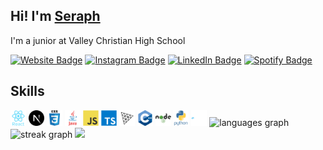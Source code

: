 
<h2>Hi! I'm <a  href="https://seraphyang.com/">Seraph</a></h2>

<p>I'm a junior at Valley Christian High School</p>

<p><a  href="https://seraphyang.com"><img  src="https://img.shields.io/badge/-seraphyang.com-4E69C8?style=flat-square&amp;labelColor=4E69C8&amp;logo=Firefox&amp;link=https://seraphyang.com"  alt="Website Badge"></a> <a  href="https://instagram.com/seraphyangg"><img  src="https://img.shields.io/badge/-@seraphyangg-E4405F??style=flat-square&amp;labelColor=E4405F?&amp;logo=Instagram&amp;link=https://instagram.com/seraphyangg"  alt="Instagram Badge"></a> <a  href="https://www.linkedin.com/in/seraph-yang/"><img  src="https://img.shields.io/badge/-@seraphyang-0077B5?style=flat-square&amp;labelColor=0077B5&amp;logo=LinkedIn&amp;link=https://www.linkedin.com/in/seraph-yang/"  alt="LinkedIn Badge"></a> <a  href="https://open.spotify.com/user/tncantvvei9xhvwc6b2xt8l25?si=9c8beb8312be4988"><img  src="https://img.shields.io/badge/-@seraph-1ED760?style=flat-square&amp;labelColor=000&amp;logo=Spotify&amp;link=https://open.spotify.com/user/tncantvvei9xhvwc6b2xt8l25?si=9c8beb8312be4988"  alt="Spotify Badge"></a></p>

<h2>Skills</h2>

<p  align="left">

<img  src="https://raw.githubusercontent.com/devicons/devicon/master/icons/react/react-original-wordmark.svg"  alt="react"  width="25"  height="25" />

<img  src="https://raw.githubusercontent.com/devicons/devicon/master/icons/nextjs/nextjs-original.svg"  alt="angular-js"  width="25"  height="25" />

<img  src="https://raw.githubusercontent.com/devicons/devicon/master/icons/css3/css3-original-wordmark.svg"  alt="css3"  width="25"  height="25" />

<img  src="https://raw.githubusercontent.com/devicons/devicon/master/icons/java/java-original-wordmark.svg"  alt="java"  width="25"  height="25" />

<img  src="https://raw.githubusercontent.com/devicons/devicon/master/icons/javascript/javascript-original.svg"  alt="javascript"  width="25"  height="25" />

<img  src="https://raw.githubusercontent.com/devicons/devicon/master/icons/typescript/typescript-original.svg"  alt="typescript"  width="25"  height="25" />

<img  src="https://raw.githubusercontent.com/devicons/devicon/master/icons/threejs/threejs-original.svg"  alt="threejs"  width="25"  height="25" />

<img  src="https://raw.githubusercontent.com/devicons/devicon/master/icons/cplusplus/cplusplus-original.svg"  alt="c++"  width="25"  height="25" />

<img  src="https://raw.githubusercontent.com/devicons/devicon/master/icons/nodejs/nodejs-original-wordmark.svg"  alt="nodejs"  width="25"  height="25" />

<img  src="https://raw.githubusercontent.com/devicons/devicon/master/icons/python/python-original-wordmark.svg"  alt="python"  width="25"  height="25" />

<img  src="https://raw.githubusercontent.com/devicons/devicon/master/icons/tailwindcss/tailwindcss-original-wordmark.svg"  alt="python"  width="25"  height="25" />


  <img src="https://github-readme-stats.vercel.app/api/top-langs?username=seraph-yang&locale=en&hide_title=false&layout=compact&card_width=320&langs_count=5&hide_border=false&order=2" height="150" alt="languages graph"  />
  <img src="https://streak-stats.demolab.com?user=seraph-yang&locale=en&mode=daily&hide_border=false&border_radius=5&order=3" height="150" alt="streak graph"  />
<img src="https://github-trophies.vercel.app/?username=seraph-yang&rank=SECRET,SSS,SS,S,AAA,AA,A,B,C,SPECIAL&row=2&column=9&theme=gruvbox">
